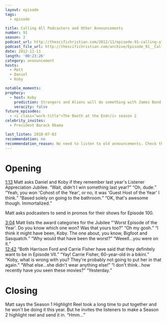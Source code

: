 ```yaml
---
layout: episode
tags:
  - episode

title: Calling All Podcasters and Other Announcements
number: 91
season: 2
podcast_url: http://thescifichristian.com/2012/11/episode-91-calling-all-podcasters-and-other-announcements/
podcast_file_url: http://thescifichristian.com/archive/Episode_91__Calling_All_Podcasters_a.mp3
date: 2012-11-11
length: '00:23:26'
category: announcement
hosts:
  - Matt
  - Daniel
  - Koby

notable_moments:
prophecy:
  - host: Koby
    prediction: Strangers and Aliens will do something with James Bond in the next few days.
    veracity: false
future_episodes: 
  - <i class="work-title">The Booth at the End</i> season 2
celebrity_invites: 
  - President Barack Obama

last_listen: 2018-07-03
recommendation: no
recommendation_reason: No need to listen to old announcements. Check the guide for what's interesting in hindsight.
---
```

# Opening

<div class="quote">
  <a class="timestamp tag is-medium is-rounded is-primary" href="http://thescifichristian.com/2012/11/episode-91-calling-all-podcasters-and-other-announcements/#t=1:13">1:13</a>
  <span class="quote-context is-size-6">Matt asks Daniel and Koby if they remember last year's Listener Appreciation Jubilee.</span>
  <q class="koby">Wait, didn't I win something last year?</q>
  <q class="daniel">Oh, dude.</q>
  <q class="matt">Yeah, you won 'Cohost of the Year', or no, it was 'Guest Host of the Year' I think.</q>
  <q class="daniel">Based solely on going to the bathroom.</q>
  <q class="koby">OK, that's awesome though. Immortalized.</q>
</div>

Matt asks podcasters to send in promos for their shows for Episode 100. 

<div class="quote">
  <a class="timestamp tag is-medium is-rounded is-primary" href="http://thescifichristian.com/2012/11/episode-91-calling-all-podcasters-and-other-announcements/#t=3:04">3:04</a>
  <span class="quote-context is-size-6">Matt lists the award categories for the Jubilee</span>
  <q class="matt">'Worst Episode of the Year'. Do you know which one won? Was that yours too?</q>
  <q class="koby">Oh my gosh.</q>
  <q class="matt">I think it might have been, Koby. The one about, you know, Bigfoot and Sasquatch.</q>
  <q class="koby">Why would that have been the worst?</q>
  <q class="matt">Weeell...you were on it.</q>
</div>

<div class="quote">
  <a class="timestamp tag is-medium is-rounded is-primary" href="http://thescifichristian.com/2012/11/episode-91-calling-all-podcasters-and-other-announcements/#t=12:42">12:42</a>
  <q class="matt">Both Harrison Ford and Carrie Fisher have said that they definitely want to be in Episode VII.</q>
  <q class="koby">Yay! Carrie Fisher, 60-year-old in a bikini.</q>
  <q class="matt">Koby, what is wrong with you? They're probably not going to put her in that again.</q>
  <q class="koby">What else...she didn't wear anything else!</q>
  <q class="matt">I don't think...how recently have you seen these movies?</q>
  <q class="koby">Yesterday.</q>
</div>



# Closing
Matt says the Season 1 Highlight Reel took a long time to put together and he won't be doing it this year. But he invites the listeners to make a Season 2 highlight reel and send it in.
<q class="archivist inline">Hmm...</q>